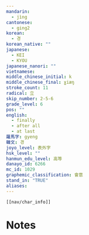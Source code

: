 ```yaml
---
mandarin:
  - jìng
cantonese:
  - ging2
korean:
  - 경
korean_native: ""
japanese:
  - KEI
  - KYOU
japanese_nanori: ""
vietnamese:
middle_chinese_initial: k
middle_chinese_final: ɣiæŋ
stroke_count: 11
radical: 立
skip_number: 2-5-6
grade_level: 6
pos: ""
english:
  - finally
  - after all
  - at last
羅馬字: gyeng
韓文: 경
joyo_level: 表外字
hsk_level: ""
hanmun_edu_level: 高等
danayo_id: 6266
mc_id: 1029
graphemic_classification: 會意
stand_in: "TRUE"
aliases:
---
```

```meta-bind-embed
[[nav/char_info]]
```

# Notes
